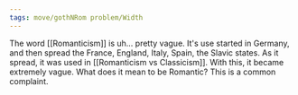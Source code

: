 ```yaml
---
tags: move/gothNRom problem/Width
---
```


The word [[Romanticism]] is uh... pretty vague. It's use started in Germany, and then spread the France, England, Italy, Spain, the Slavic states. As it spread, it was used in [[Romanticism vs Classicism]]. With this, it became extremely vague. What does it mean to be Romantic? This is a common complaint.